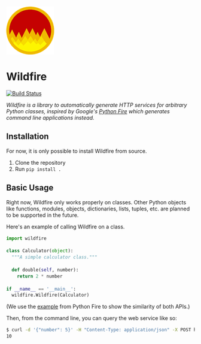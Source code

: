 ![wildfire logo](logo.png)

# Wildfire

[![Build Status](https://travis-ci.org/floscha/wildfire.svg?branch=master)](https://travis-ci.org/floscha/wildfire)

*Wildfire is a library to automatically generate HTTP services for arbitrary Python classes, inspired by Google's [Python Fire](https://opensource.google.com/projects/python-fire) which generates command line applications instead.*

## Installation

For now, it is only possible to install Wildfire from source.
1. Clone the repository
1. Run `pip install .`


## Basic Usage

Right now, Wildfire only works properly on classes.
Other Python objects like functions, modules, objects, dictionaries, lists, tuples, etc. are planned to be supported in the future.

Here's an example of calling Wildfire on a class.

```python
import wildfire

class Calculator(object):
  """A simple calculator class."""

  def double(self, number):
    return 2 * number

if __name__ == '__main__':
  wildfire.Wildfire(Calculator)
```
(We use the [example](https://github.com/google/python-fire#basic-usage) from Python Fire to show the similarity of both APIs.)

Then, from the command line, you can query the web service like so:

```bash
$ curl -d '{"number": 5}' -H "Content-Type: application/json" -X POST http://localhost:5000/double
10
```
